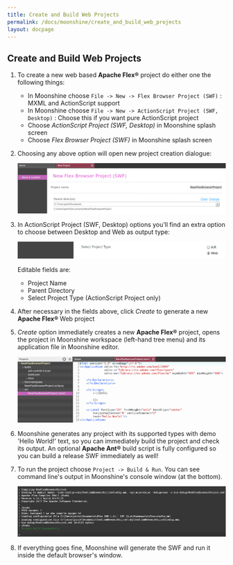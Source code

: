 ```yaml
---
title: Create and Build Web Projects
permalink: /docs/moonshine/create_and_build_web_projects
layout: docpage
---
```


## Create and Build Web Projects

1. To create a new web based **Apache Flex®** project do either one the following things:
   * In Moonshine choose `File -> New -> Flex Browser Project (SWF)` : MXML and ActionScript support
   * In Moonshine choose `File -> New -> ActionScript Project (SWF, Desktop)` : Choose this if you want pure ActionScript project
   * Choose _ActionScript Project (SWF, Desktop)_ in Moonshine splash screen
   * Choose _Flex Browser Project (SWF)_ in Moonshine splash screen

2. Choosing any above option will open new project creation dialogue:

    ![New Apache Flex browser project](./img/new_flex_browser_project.png)

3. In ActionScript Project (SWF, Desktop) options you’ll find an extra option to choose between Desktop and Web as output type:

    ![CreateWebAS3](./img/create_web_as3.jpg)

    Editable fields are:
     * Project Name
     * Parent Directory
     * Select Project Type (ActionScript Project only)

4. After necessary in the fields above, click _Create_ to generate a new **Apache Flex®** Web project

5. _Create_ option immediately creates a new **Apache Flex®** project, opens the project in Moonshine workspace (left-hand tree menu) and its application file in Moonshine editor.

    ![Created New Apache Flex Browser project](./img/created_new_flex_browser_project.png)

6. Moonshine generates any project with its supported types with demo 'Hello World!' text, so you can immediately build the project and check its output. An optional **Apache Ant®** build script is fully configured so you can build a release SWF immediately as well!

7. To run the project choose `Project -> Build & Run`. You can see command line's output in Moonshine's console window (at the bottom).

    ![Console build Apache Flex browser project](./img/console_build_browser.png)

8. If everything goes fine, Moonshine will generate the SWF and run it inside the default browser's window.
